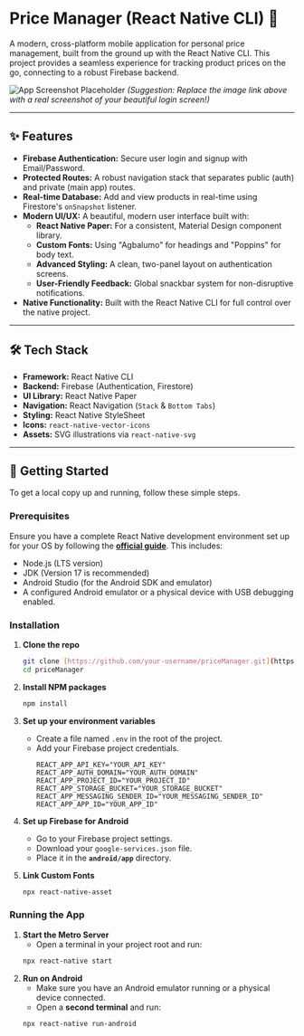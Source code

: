 # Price Manager (React Native CLI) 📱

A modern, cross-platform mobile application for personal price management, built from the ground up with the React Native CLI. This project provides a seamless experience for tracking product prices on the go, connecting to a robust Firebase backend.

![App Screenshot Placeholder](https://user-images.githubusercontent.com/2633304/134212953-33318f13-79e5-4a7a-a621-b4c6c21e25e9.png)
_(Suggestion: Replace the image link above with a real screenshot of your beautiful login screen!)_

---

## ✨ Features

- **Firebase Authentication:** Secure user login and signup with Email/Password.
- **Protected Routes:** A robust navigation stack that separates public (auth) and private (main app) routes.
- **Real-time Database:** Add and view products in real-time using Firestore's `onSnapshot` listener.
- **Modern UI/UX:** A beautiful, modern user interface built with:
  - **React Native Paper:** For a consistent, Material Design component library.
  - **Custom Fonts:** Using "Agbalumo" for headings and "Poppins" for body text.
  - **Advanced Styling:** A clean, two-panel layout on authentication screens.
  - **User-Friendly Feedback:** Global snackbar system for non-disruptive notifications.
- **Native Functionality:** Built with the React Native CLI for full control over the native project.

---

## 🛠️ Tech Stack

- **Framework:** React Native CLI
- **Backend:** Firebase (Authentication, Firestore)
- **UI Library:** React Native Paper
- **Navigation:** React Navigation (`Stack` & `Bottom Tabs`)
- **Styling:** React Native StyleSheet
- **Icons:** `react-native-vector-icons`
- **Assets:** SVG illustrations via `react-native-svg`

---

## 🚀 Getting Started

To get a local copy up and running, follow these simple steps.

### Prerequisites

Ensure you have a complete React Native development environment set up for your OS by following the **[official guide](https://reactnative.dev/docs/environment-setup)**. This includes:

- Node.js (LTS version)
- JDK (Version 17 is recommended)
- Android Studio (for the Android SDK and emulator)
- A configured Android emulator or a physical device with USB debugging enabled.

### Installation

1.  **Clone the repo**
    ```sh
    git clone [https://github.com/your-username/priceManager.git](https://github.com/your-username/priceManager.git)
    cd priceManager
    ```
2.  **Install NPM packages**
    ```sh
    npm install
    ```
3.  **Set up your environment variables**

    - Create a file named `.env` in the root of the project.
    - Add your Firebase project credentials.
      ```env
      REACT_APP_API_KEY="YOUR_API_KEY"
      REACT_APP_AUTH_DOMAIN="YOUR_AUTH_DOMAIN"
      REACT_APP_PROJECT_ID="YOUR_PROJECT_ID"
      REACT_APP_STORAGE_BUCKET="YOUR_STORAGE_BUCKET"
      REACT_APP_MESSAGING_SENDER_ID="YOUR_MESSAGING_SENDER_ID"
      REACT_APP_APP_ID="YOUR_APP_ID"
      ```

4.  **Set up Firebase for Android**

    - Go to your Firebase project settings.
    - Download your `google-services.json` file.
    - Place it in the **`android/app`** directory.

5.  **Link Custom Fonts**
    ```sh
    npx react-native-asset
    ```

### Running the App

1.  **Start the Metro Server**
    - Open a terminal in your project root and run:
    ```sh
    npx react-native start
    ```
2.  **Run on Android**
    - Make sure you have an Android emulator running or a physical device connected.
    - Open a **second terminal** and run:
    ```sh
    npx react-native run-android
    ```
